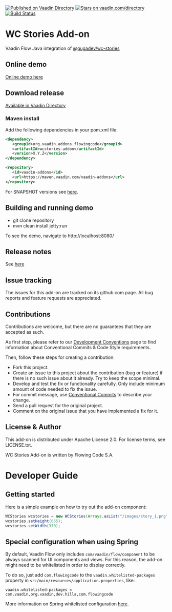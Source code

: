 [![Published on Vaadin Directory](https://img.shields.io/badge/Vaadin%20Directory-published-00b4f0.svg)](https://vaadin.com/directory/component/wc-stories-addon)
[![Stars on vaadin.com/directory](https://img.shields.io/vaadin-directory/star/wc-stories-addon.svg)](https://vaadin.com/directory/component/wc-stories-addon)
[![Build Status](https://jenkins.flowingcode.com/job/WCStories-23-addon/badge/icon)](https://jenkins.flowingcode.com/job/WCStories-23-addon)

# WC Stories Add-on

Vaadin Flow Java integration of [@gugadev/wc-stories](https://www.npmjs.com/package/@gugadev/wc-stories)

## Online demo

[Online demo here](https://addonsv24.flowingcode.com/wcstories)

## Download release

[Available in Vaadin Directory](https://vaadin.com/directory/component/wc-stories-addon)

### Maven install

Add the following dependencies in your pom.xml file:

```xml
<dependency>
   <groupId>org.vaadin.addons.flowingcode</groupId>
   <artifactId>wcstories-addon</artifactId>
   <version>X.Y.Z</version>
</dependency>
```
<!-- the above dependency should be updated with latest released version information -->

```xml
<repository>
   <id>vaadin-addons</id>
   <url>https://maven.vaadin.com/vaadin-addons</url>
</repository>
```

For SNAPSHOT versions see [here](https://maven.flowingcode.com/snapshots/).


## Building and running demo

- git clone repository
- mvn clean install jetty:run

To see the demo, navigate to http://localhost:8080/

## Release notes

See [here](https://github.com/FlowingCode/WCStoriesAddon/releases)

## Issue tracking

The issues for this add-on are tracked on its github.com page. All bug reports and feature requests are appreciated. 

## Contributions

Contributions are welcome, but there are no guarantees that they are accepted as such. 

As first step, please refer to our [Development Conventions](https://github.com/FlowingCode/DevelopmentConventions) page to find information about Conventional Commits & Code Style requirements.

Then, follow these steps for creating a contribution:

- Fork this project.
- Create an issue to this project about the contribution (bug or feature) if there is no such issue about it already. Try to keep the scope minimal.
- Develop and test the fix or functionality carefully. Only include minimum amount of code needed to fix the issue.
- For commit message, use [Conventional Commits](https://github.com/FlowingCode/DevelopmentConventions/blob/main/conventional-commits.md) to describe your change.
- Send a pull request for the original project.
- Comment on the original issue that you have implemented a fix for it.

## License & Author

This add-on is distributed under Apache License 2.0. For license terms, see LICENSE.txt.

WC Stories Add-on is written by Flowing Code S.A.

# Developer Guide

## Getting started

Here is a simple example on how to try out the add-on component:

```java
WCStories wcstories = new WCStories(Arrays.asList("/images/story_1.png", "/images/story_2.png"));
wcstories.setHeight(655);
wcstories.setWidth(370);
```
## Special configuration when using Spring

By default, Vaadin Flow only includes ```com/vaadin/flow/component``` to be always scanned for UI components and views. For this reason, the add-on might need to be whitelisted in order to display correctly. 

To do so, just add ```com.flowingcode``` to the ```vaadin.whitelisted-packages``` property in ```src/main/resources/application.properties```, like:

```vaadin.whitelisted-packages = com.vaadin,org.vaadin,dev.hilla,com.flowingcode```
 
More information on Spring whitelisted configuration [here](https://vaadin.com/docs/latest/integrations/spring/configuration/#configure-the-scanning-of-packages).

